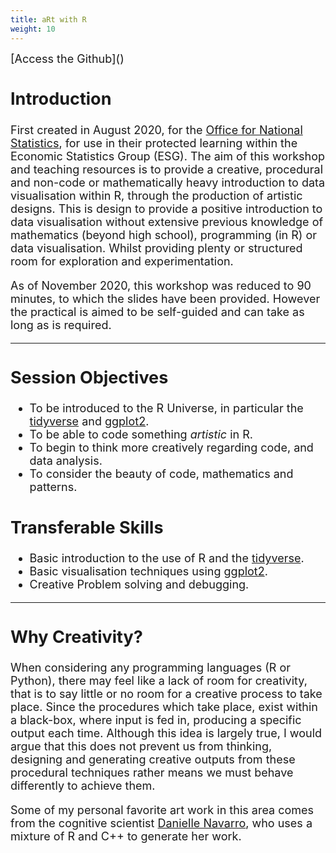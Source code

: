 ```yaml
---
title: aRt with R
weight: 10
---
```


<font size = 4>
[Access the Github](<https://github.com/thomasjwise/aRt_with_R>)

## Introduction 

First created in August 2020, for the [Office for National Statistics](<https://www.ons.gov.uk/>), for use in their protected learning within the Economic Statistics Group (ESG). The aim of this workshop and teaching resources is to provide a creative, procedural and non-code or mathematically heavy introduction to data visualisation within R, through the production of artistic designs. This is design to provide a positive introduction to data visualisation without extensive previous knowledge of mathematics (beyond high school), programming (in R) or data visualisation. Whilst providing plenty or structured room for exploration and experimentation. 

As of November 2020, this workshop was reduced to 90 minutes, to which the slides have been provided. However the practical is aimed to be self-guided and can take as long as is required. 

---

## Session Objectives

* To be introduced to the R Universe, in particular the [tidyverse](<https://www.tidyverse.org/>) and [ggplot2](<https://ggplot2.tidyverse.org/>). 
* To be able to code something *artistic* in R. 
* To begin to think more creatively regarding code, and data analysis. 
* To consider the beauty of code, mathematics and patterns. 

## Transferable Skills 

* Basic introduction to the use of R and the [tidyverse](<https://www.tidyverse.org/>).
* Basic visualisation techniques using [ggplot2](<https://ggplot2.tidyverse.org/>).
* Creative Problem solving and debugging.

---

## Why Creativity? 

When considering any programming languages (R or Python), there may feel like a lack of room for creativity, that is to say little or no room for a creative process to take place. Since the procedures which take place, exist within a black-box, where input is fed in, producing a specific output each time. Although this idea is largely true, I would argue that this does not prevent us from thinking, designing and generating creative outputs from these procedural techniques rather means we must behave differently to achieve them.



Some of my personal favorite art work in this area comes from the cognitive scientist [Danielle Navarro](<https://art.djnavarro.net/>), who uses a mixture of R and C++ to generate her work. 



